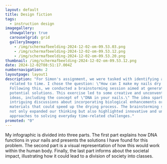 ```yaml
---
layout: default
title: Design fiction
tags:
  - instruction design
imagegallery:
  showgallery: true
  carouselgrid: grid
  galleryImages:
    - /img/scherm­afbeelding-2024-12-02-om-09.53.03.png
    - /img/scherm­afbeelding-2024-12-02-om-09.53.12.png
    - /img/scherm­afbeelding-2024-12-02-om-09.53.20.png
thumbnail: /img/scherm­afbeelding-2024-12-02-om-09.53.12.png
date: 2024-12-02T08:51:17.004Z
numbernavigation: 2
layoutpage: layout1
description: "For Simon's assignment, we were tasked with identifying a problem
  related to time. I chose the question: \"How can I make my nails dry faster?\"
  Following this, we conducted a brainstorming session aimed at generating 50
  potential solutions. This exercise led to some creative and unconventional
  ideas, including the concept of \"DNA in your nails.\" The idea sparked
  intriguing discussions about incorporating biological enhancements or
  materials that could speed up the drying process. The brainstorming session
  not only expanded our thinking but also highlighted innovative and unexpected
  approaches to solving everyday time-related challenges."
promoted: "0"
---
```

My infographic is divided into three parts. The first part explains how DNA functions in your nails and presents the solutions I have found for this problem. The second part is a visual representation of how this would work within the human body. Finally, the last part informs about the societal impact, illustrating how it could lead to a division of society into classes.